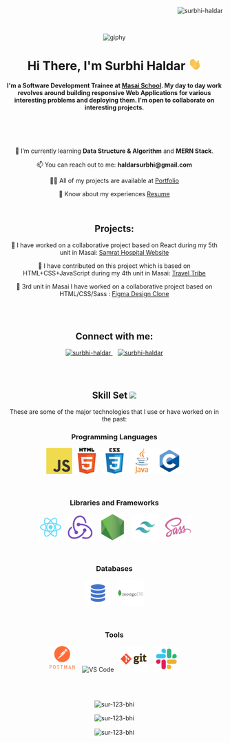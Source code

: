 <p align="right">
  <img src="https://komarev.com/ghpvc/?username=sur-123-bhi&label=Profile%20views&color=0e75b6&style=flat" alt="surbhi-haldar"/>
</p>
<br>

<p align="center">
  <img src="https://github.com/sur-123-bhi/sur-123-bhi/assets/129533897/7be993c6-b609-4f7d-8f49-b465389c2b43" alt="giphy" width="900px" height="300px">
</p>
<h1 align="center">Hi There, I'm Surbhi Haldar <img  src="https://raw.githubusercontent.com/ABSphreak/ABSphreak/master/gifs/Hi.gif" width="30px"></h1>

<h4 align="center"> I'm a Software Development Trainee at <a href="https://www.masaischool.com/">Masai School</a>. My day to day work revolves around building responsive Web Applications for various interesting problems and deploying them. I'm open to collaborate on interesting projects.</h4>

<br>
<br>
<br>


  <p align="center">🌱 I’m currently learning <strong>Data Structure & Algorithm</strong> and <strong>MERN Stack</strong>.</p>
  <p align="center"> 📫 You can reach out to me: <strong>haldarsurbhi@gmail.com</strong></p>
  <p align="center">👨‍💻 All of my projects are available at <a href="https://sur-123-bhi.github.io/">Portfolio</a></p>
  <p align="center">📄 Know about my experiences <a href="https://drive.google.com/file/d/10wXWroxqTdx4dSzbTu4L7GRcBEJFdFJc/view?usp=sharing">Resume</a></p>

<br>
<h2 align="center">Projects:</h2>


  <p align="center">🔭 I have worked on a collaborative project based on React during my 5th unit in Masai: <a href="https://c-sharp-samrat.vercel.app/">Samrat Hospital Website</a></p>
  <p align="center">🔭 I have contributed on this project which is based on HTML+CSS+JavaScript during my 4th unit in Masai: <a href="https://velvety-maamoul-e37b50.netlify.app/">Travel Tribe</a></p>
  <p align="center">🔭 3rd unit in Masai I have worked on a collaborative project based on HTML/CSS/Sass : <a href="https://bounty-invention-713.netlify.app/">Figma Design Clone</a></p>

<br>
<br>

<h2 align="center">Connect with me:</h2>
<p align="center">
  <a href="https://linkedin.com/in/surbhi-haldar" target="_blank">
    <img src="https://imgs.search.brave.com/LKrpjfV-1aFuNSxL3ZNJGJrz6Xq7mU48QkAsiugF6oY/rs:fit:500:0:0/g:ce/aHR0cHM6Ly9lYWRu/LXdjMDEtNjQ4MDg2/NS5ueGVkZ2UuaW8v/Y2RuL3dwLWNvbnRl/bnQvdXBsb2Fkcy8y/MDE1LzAyL2xpbmtl/ZGluLWljb24ucG5n" alt="surbhi-haldar" height="59" width="59" />
  </a>&nbsp;&nbsp;
  <a href="https://www.instagram.com/surbhi.haldar/" target="_blank">
    <img src="https://imgs.search.brave.com/7uP3YxrZWVVdUHCzcvjPaWpWJZGI2dAps1yBBYvqGL8/rs:fit:500:0:0/g:ce/aHR0cHM6Ly9jZG4t/aWNvbnMtcG5nLmZy/ZWVwaWsuY29tLzI1/Ni8yMTExLzIxMTE0/NjMucG5n" alt="surbhi-haldar" height="60" width="60" />
  </a>
</p>


<br>
<br>

<h2 align="center">Skill Set <img src="https://imgs.search.brave.com/HINcCb5yl5YjXNr0BKmzpPbJj6JhgyfZNYoRTibmE4Y/rs:fit:860:0:0/g:ce/aHR0cHM6Ly9tZWRp/YS50ZW5vci5jb20v/R1hrSmtrWXM2SndB/QUFBai9mbGV4LW11/c2NsZS5naWY.gif" width="30px"></h2>

<p align="center">These are some of the major technologies that I use or have worked on in the past:</p>

<h3 align="center">Programming Languages</h3>

<p align="center">
  <img title="javascript" alt="javascript" width="60px" src="https://raw.githubusercontent.com/github/explore/master/topics/javascript/javascript.png" />    <img alt="HTML" title="HTML" width="60px" src="https://raw.githubusercontent.com/github/explore/main/topics/html/html.png">   <img title="css" alt="css" width="60px" src="https://raw.githubusercontent.com/github/explore/main/topics/css/css.png">   <img title="java" alt="java" width="60px" src="https://raw.githubusercontent.com/github/explore/master/topics/java/java.png">    <img title="C" alt="C" width="60px" src="https://raw.githubusercontent.com/github/explore/master/topics/c/c.png">
</p>
<br>

<h3 align="center">Libraries and Frameworks</h3>

<p align="center">
  <img title="React" alt="react" width="60px" src="https://raw.githubusercontent.com/github/explore/master/topics/react/react.png">&nbsp;&nbsp;<img title="redux" alt="redux" width="60px" src="https://raw.githubusercontent.com/github/explore/master/topics/redux/redux.png">  &nbsp;&nbsp;  <img title="node.js" alt="node.js" width="60px" src="https://raw.githubusercontent.com/github/explore/master/topics/nodejs/nodejs.png">  &nbsp;&nbsp;  <img title="tailwind" alt="tailwind" width="60px" src="https://raw.githubusercontent.com/github/explore/master/topics/tailwind/tailwind.png">  &nbsp;&nbsp;  <img title="sass" alt="sass" width="60px" src="https://raw.githubusercontent.com/github/explore/master/topics/sass/sass.png">
</p>
<br>

<h3 align="center">Databases</h3>

<p align="center">
  <img title="SQL" alt="SQL" width="60px" src="https://raw.githubusercontent.com/github/explore/master/topics/sql/sql.png">  &nbsp;&nbsp;  <img title="MongoDB" alt="MongoDB" width="60px" src="https://raw.githubusercontent.com/github/explore/master/topics/mongodb/mongodb.png">
</p>
<br>

<h3 align="center">Tools</h3>

<p align="center">
  <img title="postman" alt="postman" width="60px" src="https://raw.githubusercontent.com/github/explore/master/topics/postman/postman.png">  &nbsp;&nbsp;  <img title="VS Code" alt="VS Code" width="60px" src="https://img.icons8.com/fluent/48/000000/visual-studio-code-2019.png">  &nbsp;&nbsp;  <img title="git" alt="git" width="60px" src="https://raw.githubusercontent.com/github/explore/master/topics/git/git.png">  &nbsp;&nbsp;  <img title="slack" alt="slack" width="60px" src="https://raw.githubusercontent.com/github/explore/master/topics/slack/slack.png">
</p>

<br>
<br>

<p align="center">
  <img align="center" src="https://github-readme-stats.vercel.app/api/top-langs?username=sur-123-bhi&show_icons=true&locale=en&layout=compact&theme=radical" alt="sur-123-bhi" />
</p>
<p align="center">
  <img align="center" src="https://github-readme-stats.vercel.app/api?username=sur-123-bhi&show_icons=true&theme=radical" alt="sur-123-bhi" />
</p>

<p align="center">
  <img align="center" src="https://github-readme-streak-stats.herokuapp.com/?user=sur-123-bhi&theme=radical" alt="sur-123-bhi" />
</p>

